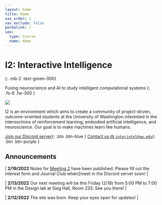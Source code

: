 ```yaml
---
layout: home
title: Home
nav_order: 1
nav_exclude: false
permalink: /
seo:
  type: Course
  name: Home
---
```


# I2: Interactive Intelligence
{: .mb-2 .text-green-000}

Fusing neuroscience and AI to study intelligent computational systems
{: .fs-6 .fw-300 }

![](https://interactive-intelligence.github.io/assets/images/site-banner.png)

I2 is an environment which aims to create a community of project-driven, outcome-oriented students at the University of Washington interested in the intersections of reinforcement learning, embodied artificial intelligence, and neuroscience. Our goal is to make machines learn like humans.

[Join our Discord server](https://discord.gg/DZuyeyVHVV){: .btn .btn-blue } 
[Contact us @ `interintel@uw.edu`](mailto:interintel@uw.edu){: .btn .btn-purple } 

## Announcements

| **2/19/2022** Notes for [Meeting 2](https://interactive-intelligence.github.io/resources/meeting-2) have been published. Please fill out the interest form and Journal Club when2meet in the Discord server soon! |

| **2/13/2022** Our next meeting will be this Friday (2/18) from 5:00 PM to 7:00 PM in the Design lab at Sieg Hall, Room 233. See you there! |

| **2/12/2022** The site was born. Keep your eyes open for updates! |
